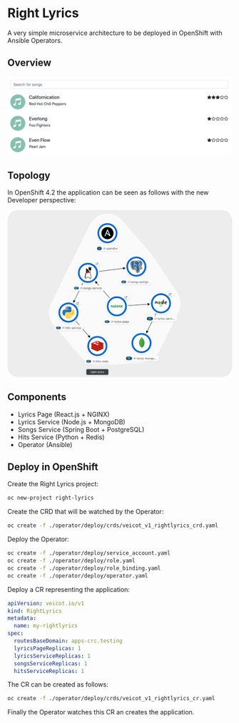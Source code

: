 # Right Lyrics

A very simple microservice architecture to be deployed in OpenShift with Ansible Operators.

## Overview

![preview](./preview.png)

## Topology

In OpenShift 4.2 the application can be seen as follows with the new Developer perspective:

![topology](./topology.png)

## Components

* Lyrics Page (React.js + NGINX)
* Lyrics Service (Node.js + MongoDB)
* Songs Service (Spring Boot + PostgreSQL)
* Hits Service (Python + Redis)
* Operator (Ansible)

## Deploy in OpenShift

Create the Right Lyrics project:

```bash
oc new-project right-lyrics
```

Create the CRD that will be watched by the Operator:

```bash
oc create -f ./operator/deploy/crds/veicot_v1_rightlyrics_crd.yaml
```

Deploy the Operator:

```bash
oc create -f ./operator/deploy/service_account.yaml
oc create -f ./operator/deploy/role.yaml
oc create -f ./operator/deploy/role_binding.yaml
oc create -f ./operator/deploy/operator.yaml
```

Deploy a CR representing the application:

```yaml
apiVersion: veicot.io/v1
kind: RightLyrics
metadata:
  name: my-rightlyrics
spec:
  routesBaseDomain: apps-crc.testing
  lyricsPageReplicas: 1
  lyricsServiceReplicas: 1
  songsServiceReplicas: 1
  hitsServiceReplicas: 1
```

The CR can be created as follows:

```bash
oc create -f ./operator/deploy/crds/veicot_v1_rightlyrics_cr.yaml
```

Finally the Operator watches this CR an creates the application.
